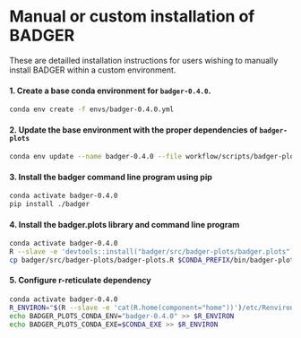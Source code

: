# Manual or custom installation of BADGER

These are detailled installation instructions for users wishing to manually install BADGER within a custom environment.

#### 1. Create a base conda environment for `badger-0.4.0`.
```bash
conda env create -f envs/badger-0.4.0.yml
```

#### 2. Update the base environment with the proper dependencies of `badger-plots`
```bash
conda env update --name badger-0.4.0 --file workflow/scripts/badger-plots/envs/badger-plots.yml
```

#### 3. Install the badger command line program using pip
```bash
conda activate badger-0.4.0
pip install ./badger
```

#### 4. Install the badger.plots library and command line program
```bash
conda activate badger-0.4.0
R --slave -e 'devtools::install("badger/src/badger-plots/badger.plots")'
cp badger/src/badger-plots/badger-plots.R $CONDA_PREFIX/bin/badger-plots
```

#### 5. Configure r-reticulate dependency

```bash
conda activate badger-0.4.0
R_ENVIRON="$(R --slave -e 'cat(R.home(component="home"))')/etc/Renviron"
echo BADGER_PLOTS_CONDA_ENV="badger-0.4.0" >> $R_ENVIRON
echo BADGER_PLOTS_CONDA_EXE=$CONDA_EXE >> $R_ENVIRON
```
